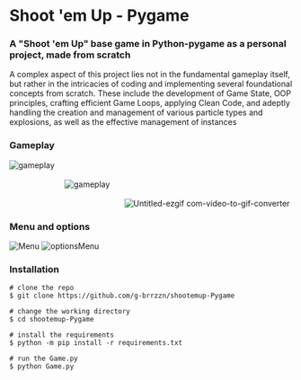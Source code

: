 # Shoot 'em Up - Pygame

### A "Shoot 'em Up" base game in Python-pygame as a personal project, made from scratch
A complex aspect of this project lies not in the fundamental gameplay itself, but rather in the intricacies of coding and implementing several foundational concepts from scratch. These include the development of  Game State, OOP principles, crafting efficient Game Loops, applying Clean Code, and adeptly handling the creation and management of various particle types and explosions, as well as the effective management of instances
### Gameplay

![gameplay](https://github.com/g-brrzzn/shootemup-Pygame/assets/136928835/f4deaea0-935c-4156-ace6-b26bd3ccf58d)
</br></br>$~~~~~~~~~~~~~~~~~~~~~~~~~$![gameplay](https://github.com/g-brrzzn/shootemup-Pygame/assets/136928835/35efcf48-989f-441f-b47a-9ed76f56e691)
</br></br>$~~~~~~~~~~~~~~~~~~~~~~~~~~~~~~~~~~~~~~~~~~~~~~~~~~~~$![Untitled-ezgif com-video-to-gif-converter](https://github.com/g-brrzzn/shootemup-Pygame/assets/136928835/080616e2-7be7-40d1-8c57-bc361290a19e)




### Menu and options
![Menu](https://github.com/g-brrzzn/shootemup-Pygame/assets/136928835/dbce6bf2-6a5e-4648-a771-ede6e5e418ba)
![optionsMenu](https://github.com/g-brrzzn/shootemup-Pygame/assets/136928835/8d1ff797-e5c5-46ba-81c4-fd47860ae0c4)

### Installation

```console
# clone the repo
$ git clone https://github.com/g-brrzzn/shootemup-Pygame

# change the working directory
$ cd shootemup-Pygame

# install the requirements
$ python -m pip install -r requirements.txt

# run the Game.py
$ python Game.py
```

